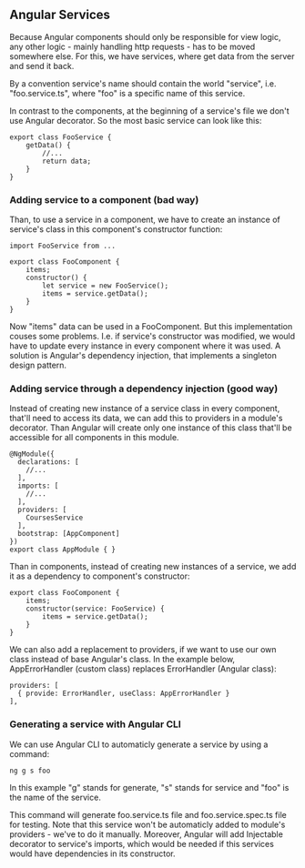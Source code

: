 ## Angular Services

Because Angular components should only be responsible for view logic, any other logic - mainly handling http requests - has to be moved somewhere else. For this, we have services, where get data from the server and send it back.

By a convention service's name should contain the world "service", i.e. "foo.service.ts", where "foo" is a specific name of this service.

In contrast to the components, at the beginning of a service's file we don't use Angular decorator. So the most basic service can look like this:

    export class FooService {
        getData() {
            //...
            return data;
        }
    }

### Adding service to a component (bad way)

Than, to use a service in a component, we have to create an instance of service's class in this component's constructor function:

    import FooService from ...

    export class FooComponent {
        items;
        constructor() {
            let service = new FooService();
            items = service.getData();
        }
    }

Now "items" data can be used in a FooComponent. But this implementation couses some problems. I.e. if service's constructor was modified, we would have to update every instance in every component where it was used. A solution is Angular's dependency injection, that implements a singleton design pattern.

### Adding service through a dependency injection (good way)

Instead of creating new instance of a service class in every component, that'll need to access its data, we can add this to providers in a module's decorator. Than Angular will create only one instance of this class that'll be accessible for all components in this module.

    @NgModule({
      declarations: [
        //...
      ],
      imports: [
        //...
      ],
      providers: [
        CoursesService
      ],
      bootstrap: [AppComponent]
    })
    export class AppModule { }

Than in components, instead of creating new instances of a service, we add it as a dependency to component's constructor:

    export class FooComponent {
        items;
        constructor(service: FooService) {
            items = service.getData();
        }
    }

We can also add a replacement to providers, if we want to use our own class instead of base Angular's class. In the example below, AppErrorHandler (custom class) replaces ErrorHandler (Angular class):

    providers: [
      { provide: ErrorHandler, useClass: AppErrorHandler }
    ],

### Generating a service with Angular CLI

We can use Angular CLI to automaticly generate a service by using a command:

    ng g s foo

In this example "g" stands for generate, "s" stands for service and "foo" is the name of the service.

This command will generate foo.service.ts file and foo.service.spec.ts file for testing. Note that this service won't be automaticly added to module's providers - we've to do it manually. Moreover, Angular will add Injectable decorator to service's imports, which would be needed if this services would have dependencies in its constructor.
